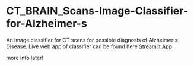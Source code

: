# CT_BRAIN_Scans-Image-Classifier-for-Alzheimer-s
An image classifier for CT scans for possible diagnosis of Alzheimer's Disease.
 Live web app of classifier can be found here [Streamlit App](https://share.streamlit.io/blackprince001/ct_brain_scans-image-classifier-for-alzheimer-s/main)
 
 more info later!
